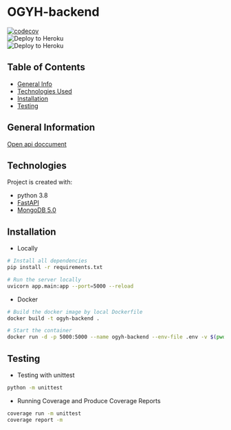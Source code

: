 # OGYH-backend 
[![codecov](https://codecov.io/gh/OGYH-Team/ogyh-backend/branch/main/graph/badge.svg?token=90ZUcbpAOk)](https://codecov.io/gh/OGYH-Team/ogyh-backend)   
![Deploy to Heroku](https://github.com/OGYH-Team/ogyh-backend/actions/workflows/main.yml/badge.svg)    
![Deploy to Heroku](https://github.com/OGYH-Team/ogyh-backend/actions/workflows/dev.yml/badge.svg)    

## Table of Contents
* [General Info](#general-information)
* [Technologies Used](#technologies-used)
* [Installation](#installation)
* [Testing](#testing)

## General Information
[Open api doccument](https://ogyh-backend-dev.herokuapp.com/docs#/)

## Technologies
Project is created with:
* python 3.8
* [FastAPI](https://fastapi.tiangolo.com/)
* [MongoDB 5.0](https://docs.mongodb.com/)

## Installation

- Locally

```bash
# Install all dependencies
pip install -r requirements.txt

# Run the server locally
uvicorn app.main:app --port=5000 --reload
```

- Docker

```bash
# Build the docker image by local Dockerfile
docker build -t ogyh-backend .

# Start the container
docker run -d -p 5000:5000 --name ogyh-backend --env-file .env -v $(pwd):/usr/ogyh-backend ogyh-backend
```

## Testing
- Testing with unittest
```bash
python -m unittest
```
- Running Coverage and Produce Coverage Reports
```bash
coverage run -m unittest
coverage report -m
```
